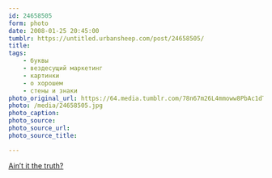```yaml
---
id: 24658505
form: photo
date: 2008-01-25 20:45:00
tumblr: https://untitled.urbansheep.com/post/24658505/
title:
tags:
    - буквы
    - вездесущий маркетинг
    - картинки
    - о хорошем
    - стены и знаки
photo_original_url: https://64.media.tumblr.com/78n67m26L4mmoww8PbAc1dT7_1280.jpg
photo: /media/24658505.jpg
photo_caption: 
photo_source:
photo_source_url:
photo_source_title:

---
```


<p><a href="http://flickr.com/photos/sepultura/2213647530/">Ain’t it the truth?</a></p>
